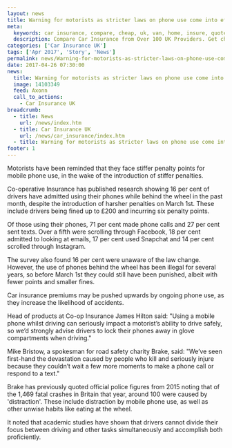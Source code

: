 ```yaml
---
layout: news
title: Warning for motorists as stricter laws on phone use come into effect - Quotezone.co.uk
meta:
  keywords: car insurance, compare, cheap, uk, van, home, insure, quotes, online, comparison, bike, loans, life
  description: Compare Car Insurance from Over 100 UK Providers. Get cheap quotes online now using our fast, free, secure comparison site
categories: ['Car Insurance UK']
tags: ['Apr 2017', 'Story', 'News']
permalink: news/Warning-for-motorists-as-stricter-laws-on-phone-use-come-into-effect.htm
date: 2017-04-26 07:30:00
news:
  title: Warning for motorists as stricter laws on phone use come into effect
  image: 14103349
  feed: Axonn
  call_to_actions:
    - Car Insurance UK
breadcrumb:
  - title: News
    url: /news/index.htm
  - title: Car Insurance UK
    url: /news/car_insurance/index.htm
  - title: Warning for motorists as stricter laws on phone use come into effect
footer: 1
---
```


Motorists have been reminded that they face stiffer penalty points for mobile phone use, in the wake of the introduction of stiffer penalties.

Co-operative Insurance has published research showing 16 per cent of drivers have admitted using their phones while behind the wheel in the past month, despite the introduction of harsher penalties on March 1st. These include drivers being fined up to &pound;200 and incurring six penalty points.

Of those using their phones, 71 per cent made phone calls and 27 per cent sent texts. Over a fifth were scrolling through Facebook, 18 per cent admitted to looking at emails, 17 per cent used Snapchat and 14 per cent scrolled through Instagram.

The survey also found 16 per cent were unaware of the law change. However, the use of phones behind the wheel has been illegal for several years, so before March 1st they could still have been punished, albeit with fewer points and smaller fines.

Car insurance premiums may be pushed upwards by ongoing phone use, as they increase the likelihood of accidents.

Head of products at Co-op Insurance James Hilton said: &quot;Using a mobile phone whilst driving can seriously impact a motorist&rsquo;s ability to drive safely, so we&rsquo;d strongly advise drivers to lock their phones away in glove compartments when driving.&quot;

Mike Bristow, a spokesman for road safety charity Brake, said: &quot;We&rsquo;ve seen first-hand the devastation caused by people who kill and seriously injure because they couldn&rsquo;t wait a few more moments to make a phone call or respond to a text.&quot; &nbsp;

Brake has previously quoted official police figures from 2015 noting that of the 1,469 fatal crashes in Britain that year, around 100 were caused by &#39;distraction&#39;. These include distraction by mobile phone use, as well as other unwise habits like eating at the wheel. &nbsp;&nbsp;

It noted that academic studies have shown that drivers cannot divide their focus between driving and other tasks simultaneously and accomplish both proficiently.
